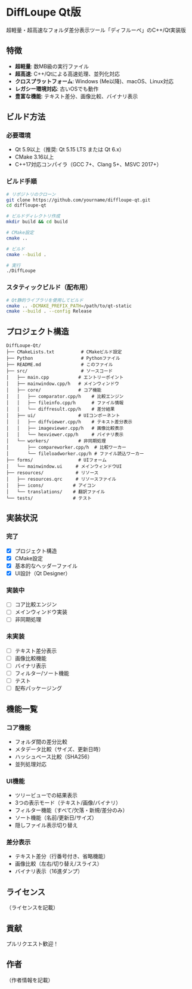 # DiffLoupe Qt版

超軽量・超高速なフォルダ差分表示ツール「ディフルーペ」のC++/Qt実装版

## 特徴

- **超軽量**: 数MB級の実行ファイル
- **超高速**: C++/Qtによる高速処理、並列化対応
- **クロスプラットフォーム**: Windows (Me以降)、macOS、Linux対応
- **レガシー環境対応**: 古いOSでも動作
- **豊富な機能**: テキスト差分、画像比較、バイナリ表示

## ビルド方法

### 必要環境

- Qt 5.9以上（推奨: Qt 5.15 LTS または Qt 6.x）
- CMake 3.16以上
- C++17対応コンパイラ（GCC 7+、Clang 5+、MSVC 2017+）

### ビルド手順

```bash
# リポジトリのクローン
git clone https://github.com/yourname/diffloupe-qt.git
cd diffloupe-qt

# ビルドディレクトリ作成
mkdir build && cd build

# CMake設定
cmake ..

# ビルド
cmake --build .

# 実行
./DiffLoupe
```

### スタティックビルド（配布用）

```bash
# Qt静的ライブラリを使用してビルド
cmake .. -DCMAKE_PREFIX_PATH=/path/to/qt-static
cmake --build . --config Release
```

## プロジェクト構造

```
DiffLoupe-Qt/
├── CMakeLists.txt          # CMakeビルド設定
├── Python                  # Pythonファイル
├── README.md               # このファイル
├── src/                    # ソースコード
│   ├── main.cpp           # エントリーポイント
│   ├── mainwindow.cpp/h   # メインウィンドウ
│   ├── core/              # コア機能
│   │   ├── comparator.cpp/h    # 比較エンジン
│   │   ├── fileinfo.cpp/h      # ファイル情報
│   │   └── diffresult.cpp/h    # 差分結果
│   ├── ui/                # UIコンポーネント
│   │   ├── diffviewer.cpp/h    # テキスト差分表示
│   │   ├── imageviewer.cpp/h   # 画像比較表示
│   │   └── hexviewer.cpp/h     # バイナリ表示
│   └── workers/           # 非同期処理
│       ├── compareworker.cpp/h  # 比較ワーカー
│       └── fileloadworker.cpp/h # ファイル読込ワーカー
├── forms/                 # UIフォーム
│   └── mainwindow.ui     # メインウィンドウUI
├── resources/            # リソース
│   ├── resources.qrc     # リソースファイル
│   ├── icons/           # アイコン
│   └── translations/    # 翻訳ファイル
└── tests/               # テスト
```

## 実装状況

### 完了
- [x] プロジェクト構造
- [x] CMake設定
- [x] 基本的なヘッダーファイル
- [x] UI設計（Qt Designer）

### 実装中
- [ ] コア比較エンジン
- [ ] メインウィンドウ実装
- [ ] 非同期処理

### 未実装
- [ ] テキスト差分表示
- [ ] 画像比較機能
- [ ] バイナリ表示
- [ ] フィルター/ソート機能
- [ ] テスト
- [ ] 配布パッケージング

## 機能一覧

### コア機能
- フォルダ間の差分比較
- メタデータ比較（サイズ、更新日時）
- ハッシュベース比較（SHA256）
- 並列処理対応

### UI機能
- ツリービューでの結果表示
- 3つの表示モード（テキスト/画像/バイナリ）
- フィルター機能（すべて/欠落・新規/差分のみ）
- ソート機能（名前/更新日/サイズ）
- 隠しファイル表示切り替え

### 差分表示
- テキスト差分（行番号付き、省略機能）
- 画像比較（左右/切り替え/スライス）
- バイナリ表示（16進ダンプ）

## ライセンス

（ライセンスを記載）

## 貢献

プルリクエスト歓迎！

## 作者

（作者情報を記載）
